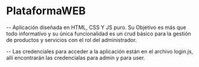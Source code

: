 # PlataformaWEB

-- Aplicación diseñada en HTML, CSS Y JS puro. Su Objetivo es más que todo informativo y su única funcionalidad es un crud básico para la gestión de productos y servicios con el rol del administrador.

-- Las credenciales para acceder a la aplicación están en el archivo login.js, allí encontrarán las credencialas para admin y para user.
